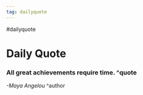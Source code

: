 ```yaml
---
tag: dailyquote
---
```


#dailyquote

# Daily Quote

### All great achievements require time. ^quote
*-Maya Angelou* ^author
